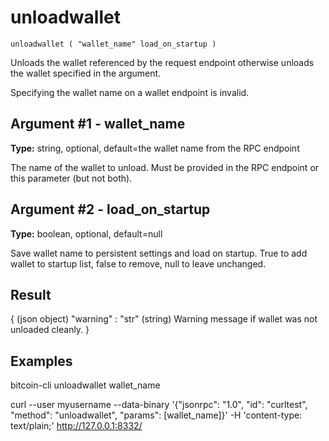 # unloadwallet

`unloadwallet ( "wallet_name" load_on_startup )`

Unloads the wallet referenced by the request endpoint otherwise unloads the wallet specified in the argument.

Specifying the wallet name on a wallet endpoint is invalid.

## Argument #1 - wallet\_name

**Type:** string, optional, default=the wallet name from the RPC endpoint

The name of the wallet to unload. Must be provided in the RPC endpoint or this parameter (but not both).

## Argument #2 - load\_on\_startup

**Type:** boolean, optional, default=null

Save wallet name to persistent settings and load on startup. True to add wallet to startup list, false to remove, null to leave unchanged.

## Result

{                       (json object)
  "warning" : "str"     (string) Warning message if wallet was not unloaded cleanly.
}

## Examples

bitcoin-cli unloadwallet wallet_name

curl --user myusername --data-binary '{"jsonrpc": "1.0", "id": "curltest", "method": "unloadwallet", "params": [wallet_name]}' -H 'content-type: text/plain;' http://127.0.0.1:8332/